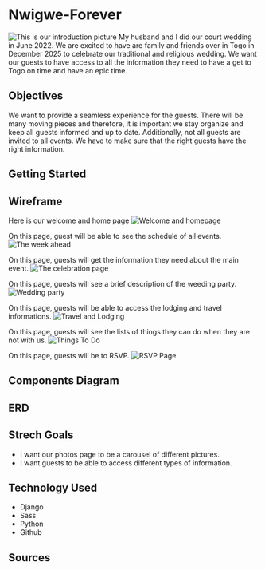 # Nwigwe-Forever

![This is our introduction picture](Introduction.png)
My husband and I did our court wedding in June 2022. We are excited to have are family and friends over in Togo in December 2025 to celebrate our traditional and religious wedding. We want our guests to have access to all the information they need to have a get to Togo on time and have an epic time. 

## Objectives
We want to provide a seamless experience for the guests. There will be many moving pieces and therefore, it is important we stay organize and keep all guests informed and up to date. Additionally, not all guests are invited to all events. We have to make sure that the right guests have the right information.

## Getting Started 

## Wireframe
Here is our welcome and home page
![Welcome and homepage](Welcomeandhomepage.png)

On this page, guest will be able to see the schedule of all events. 
![The week ahead](theweekahead.png)

On this page, guests will get the information they need about the main event. 
![The celebration page](Thecelebration.png)

On this page, guests will see a brief description of the weeding party. 
![Wedding party](Weddingparty.png)

On this page, guests will be able to access the lodging and travel informations. 
![Travel and Lodging](TravelandLodging.png)

On this page, guests will see the lists of things they can do when they are not with us. 
![Things To Do](thingstodo.png)

On this page, guests will be to RSVP. 
![RSVP Page](RSVPPage.png)

## Components Diagram 
## ERD 
## Strech Goals 
* I want our photos page to be a carousel of different pictures. 
* I want guests to be able to access different types of information. 

## Technology Used
* Django 
* Sass
* Python 
* Github

## Sources 